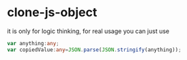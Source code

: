 # clone-js-object

it is only for logic thinking, for real usage you can just use 
```ts
var anything:any;
var copiedValue:any=JSON.parse(JSON.stringify(anything));
```
